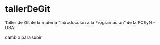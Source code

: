 # tallerDeGit

Taller de Git de la materia "Introduccion a la Programacion" de la FCEyN - UBA.

cambio para subir
